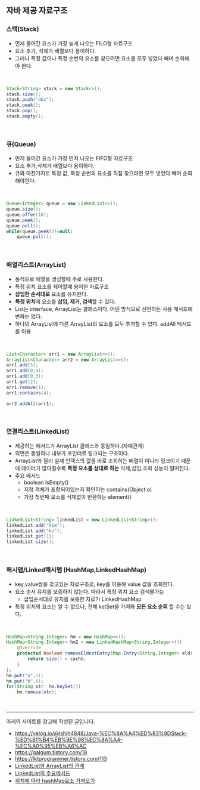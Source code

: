 ## 자바 제공 자료구조

### 스택(Stack)
- 먼저 들어간 요소가 가장 늦게 나오는 FILO형 자료구조
- 요소 추가, 삭제가 배열보다 용이하다.
- 그러나 특정 값이나 특정 순번의 요소를 찾으려면 요소를 모두 넣었다 빼며 순회해야 한다.
<br>

```java
Stack<String> stack = new Stack<>();
stack.size();
stack.push("abc");
stack.peek();
stack.pop();
stack.empty();

```
<br>

### 큐(Queue)
- 먼저 들어간 요소가 가장 먼저 나오는 FIFO형 자료구조 
- 요소 추가,삭제가 배열보다 용이하다. 
- 큐와 마찬가지로 특정 값, 특정 순번의 요소를 직접 찾으려면 모두 넣었다 빼며 순회해야한다.
<br>

```java
Queue<Integer> queue = new LinkedList<>();
queue.size();
queue.offer(10);
queue.peek();
queue.poll();
while(queue.peek()!=null)
    queue.poll();
```
<br>

### 배열리스트(ArrayList)
- 동적으로 배열을 생성할때 주로 사용한다.
- 특정 위치 요소를 제어할때 용이한 자료구조
- **삽입한 순서대로** 요소를 유지한다.
- **특정 위치**에 요소를 **삽입, 제거, 검색**할 수 있다.
- List는 interface, ArrayList는 클래스이다. 어떤 방식으로 선언하든 사용 메서드에 변화는 없다.
- 하나의 ArrayList에 다른 ArrayList의 요소를 모두 추가할 수 있다. addAll 메서드를 이용
<br>

```java
List<Character> arr1 = new ArrayList<>();
ArrayList<Character> arr2 = new ArrayList<>();
arr1.add(5);
arr1.add(0,4);
arr1.add(0,3);
arr1.get(2);
arr1.remove(1);
arr1.contains(4);

arr2.addAll(arr1);

```
<br>

### 연결리스트(LinkedList)
- 제공하는 메서드가 ArrayList 클래스와 동일하다.(자매관계)
- 외면은 동일하나 내부가 포인터로 링크되는 구조이다.
- ArrayList와 달리 실제 인덱스의 값을 바로 조회하는 배열이 아니라 링크이기 때문에 데이터가 많아질수록 **특정 요소를 상대로 하는** 삭제,삽입,조회 성능이 떨어진다.
- 주요 메서드 
    - boolean isEmpty()
    - 지정 객체가 포함되어있는지 확인하는 contains(Object o)
    -  가장 첫번째 요소를 삭제없이 반환하는 element()
<br>

```java
LinkedList<String> linkedList = new LinkedList<String>();
linkedList.add("kim");
linkedList.add("ko");
linkedList.get(1);
linkedList.size();
```
<br>

### 해시맵/Linked해시맵 (HashMap,LinkedHashMap)
- key,value쌍을 갖고있는 자료구조로, key를 이용해 value 값을 조회한다. 
- 요소 순서 유지를 보증하지 않는다. 따라서 특정 위치 요소 검색불가능
    - 삽입순서대로 유지를 보증한 자료가 LinkedHashMap
- 특정 위치의 요소는 알 수 없으나, 전체 ketSet을 가져와 **모든 요소 순회** 할 수는 있다.
<br>

```java
HashMap<String,Integer> hm = new HashMap<>();
HashMap<String,Integer> hm2 = new LinkedHashMap<String,Integer>(){
    @Override
    protected boolean removeEldestEntry(Map.Entry<String,Integer> eld){
        return size() > cache;
    }
};
hm.put("a",5);
hm.put("b",6);
for(String str: hm.keySet())
    hm.remove(str);
```
<br>




---

아래의 사이트를 참고해 작성된 글입니다.
- https://velog.io/@lshjh4848/Java-%EC%8A%A4%ED%83%9DStack-%ED%81%B4%EB%9E%98%EC%8A%A4-%EC%A0%95%EB%A6%AC
- https://galgum.tistory.com/18
- https://lktprogrammer.tistory.com/113
- [LinkedList와 ArrayList의 관계](https://m.blog.naver.com/PostView.nhn?blogId=highkrs&logNo=220443469613&proxyReferer=https%3A%2F%2Fwww.google.com%2F)
- [LinkedList의 주요메서드](https://codedragon.tistory.com/6113)
- [위치에 따라 hashMap요소 가져오기](https://www.it-swarm.asia/ko/java/%EC%9C%84%EC%B9%98%EC%97%90-%EB%94%B0%EB%9D%BC-hashmap%EC%97%90%EC%84%9C-%EC%9A%94%EC%86%8C%EB%A5%BC-%EA%B0%80%EC%A0%B8%EC%98%AC-%EC%88%98-%EC%9E%88%EC%8A%B5%EB%8B%88%EA%B9%8C/971459585/)
